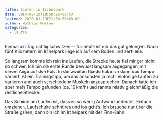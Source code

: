 ```yaml
---
title: Laufen im Irchelpark
date: 2014-08-10T19:50:26+00:00
lastmod: 2020-01-13T21:38:50+00:00
author: Mathias Wellner
categories:
  - laufen
---
```

Einmal am Tag richtig schwitzen -- für heute ist mir das gut gelungen. Nach fünf Kilometern im Irchelpark liege ich auf dem Boden und zerfließe. 
<!--more-->

So langsam komme ich rein ins Laufen, die Strecke heute fiel mir gar nicht so schwer. Ich bin die erste Runde bewusst langsam angegangen, mit einem Auge auf den Puls. In der zweiten Runde habe ich dann das Tempo variiert, ist ein Trainingstipp, um das ansonsten ja recht eintönige Laufen zu variieren und auch verschiedene Muskeln anzusprechen. Danach hatte ich aber mein Tempo gefunden (ca. 10&thinsp;km/h) und rannte relativ gleichmäßig die restliche Strecke. 

Das Schöne am Laufen ist, dass es so wenig Aufwand bedeutet. Einfach umziehen, Laufschuhe schnüren und los geht&#8217;s. Ich brauche nur über die Straße gehen, dann bin ich im Irchelpark mit der Finn-Bahn.